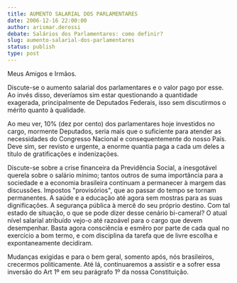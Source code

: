 ```yaml
---
title: AUMENTO SALARIAL DOS PARLAMENTARES
date: 2006-12-16 22:00:00
author: arismar.derossi
debate: Salários dos Parlamentares: como definir?
slug: aumento-salarial-dos-parlamentares
status: publish 
type: post
---
```


Meus Amigos e Irmãos.   

Discute-se o aumento salarial dos parlamentares e o valor pago por esse. Ao invés disso, deveríamos sim estar questionando a quantidade exagerada, principalmente de Deputados Federais, isso sem discutirmos o mérito quanto à qualidade.  

Ao meu ver, 10% (dez por cento) dos parlamentares hoje investidos no cargo, mormente Deputados, seria mais que o suficiente para atender as necessidades do Congresso Nacional e consequentemente do nosso País. Deve sim, ser revisto e urgente, a enorme quantia paga a cada um deles a título de gratificações e indenizações.   

Discute-se sobre a crise financeira da Previdência Social, a inesgotável querela sobre o salário mínimo; tantos outros de suma importância para a sociedade e a economia brasileira continuam a permanecer à margem das discussões. Impostos "provisórios", que ao passar do tempo se tornam permanentes. A saúde e a educação até agora sem mostras para as suas dignificações. A segurança pública à mercê do seu próprio destino. Com tal estado de situação, o que se pode dizer desse cenário bi-cameral? O atual nível salarial atribuído vejo-o até razoável para o cargo que devem desempenhar. Basta agora consciência e esmêro por parte de cada qual no exercício a bom termo, e com disciplina da tarefa que de livre escolha e expontaneamente decidiram.  

Mudanças exigidas e para o bem geral, somento após, nós brasileiros, crecermos politicamente. Até lá, continuaremos a assistir e a sofrer essa inversão do Art 1º em seu parágrafo 1º da nossa Constituição.
